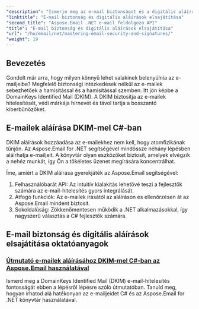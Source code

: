 ```yaml
---
"description": "Ismerje meg az e-mail biztonságot és a digitális aláírás technikáit az Aspose.Email for .NET programban. Fedezzen fel lépésről lépésre szóló oktatóanyagokat, beleértve a DKIM aláírást C#-ban."
"linktitle": "E-mail biztonság és digitális aláírások elsajátítása"
"second_title": "Aspose.Email .NET e-mail feldolgozó API"
"title": "E-mail biztonság és digitális aláírások elsajátítása"
"url": "/hu/email/net/mastering-email-security-and-signatures/"
"weight": 19
---
```


## Bevezetés 

Gondolt már arra, hogy milyen könnyű lehet valakinek belenyúlnia az e-mailjeibe? Megfelelő biztonsági intézkedések nélkül az e-mailek sebezhetőek a hamisítással és a hamisítással szemben. Itt jön képbe a DomainKeys Identified Mail (DKIM). A DKIM biztosítja az e-mailek hitelesítését, védi márkája hírnevét és távol tartja a bosszantó kiberbűnözőket.  

## E-mailek aláírása DKIM-mel C#-ban  

DKIM aláírások hozzáadása az e-mailekhez nem kell, hogy atomfizikának tűnjön. Az Aspose.Email for .NET segítségével mindössze néhány lépésben aláírhatja e-mailjeit. A könyvtár olyan eszközöket biztosít, amelyek elvégzik a nehéz munkát, így Ön a tökéletes üzenet megírására koncentrálhat.  

Íme, amiért a DKIM aláírása gyerekjáték az Aspose.Email segítségével:  

1. Felhasználóbarát API: Az intuitív kialakítás lehetővé teszi a fejlesztők számára az e-mail-hitelesítés gyors integrálását.  
2. Átfogó funkciók: Az e-mailek írásától az aláíráson és ellenőrzésen át az Aspose.Email mindent biztosít.  
3. Sokoldalúság: Zökkenőmentesen működik a .NET alkalmazásokkal, így nagyszerű választás a C# fejlesztők számára.

## E-mail biztonság és digitális aláírások elsajátítása oktatóanyagok
### [Útmutató e-mailek aláírásához DKIM-mel C#-ban az Aspose.Email használatával](./guide-to-signing-emails-with-dkim/)
Ismerd meg a DomainKeys Identified Mail (DKIM) e-mail-hitelesítés fontosságát ebben a lépésről lépésre szóló útmutatóban. Tanuld meg, hogyan írhatod alá hatékonyan az e-mailjeidet C# és az Aspose.Email for .NET könyvtár használatával.